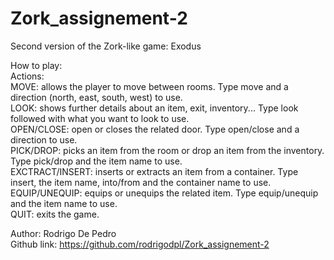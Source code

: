 # Zork_assignement-2
Second version of the Zork-like game: Exodus

How to play:     
Actions:      
MOVE: allows the player to move between rooms. Type move and a direction (north, east, south, west) to use.      
LOOK: shows further details about an item, exit, inventory... Type look followed with what you want to look to use.       
OPEN/CLOSE: open or closes the related door. Type open/close and a direction to use.       
PICK/DROP: picks an item from the room or drop an item from the inventory.  Type pick/drop and the item name to use.       
EXCTRACT/INSERT: inserts or extracts an item from a container. Type insert, the item name, into/from and the container name to use.     
EQUIP/UNEQUIP: equips or unequips the related item. Type equip/unequip and the item name to use.        
QUIT: exits the game.


Author: Rodrigo De Pedro     
Github link: https://github.com/rodrigodpl/Zork_assignement-2
